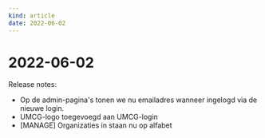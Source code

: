 ```yaml
---
kind: article
date: 2022-06-02
---
```


# 2022-06-02

Release notes:

* Op de admin-pagina's tonen we nu emailadres wanneer ingelogd via de nieuwe login.
* UMCG-logo toegevoegd aan UMCG-login
* \[MANAGE\] Organizaties in staan nu op alfabet
